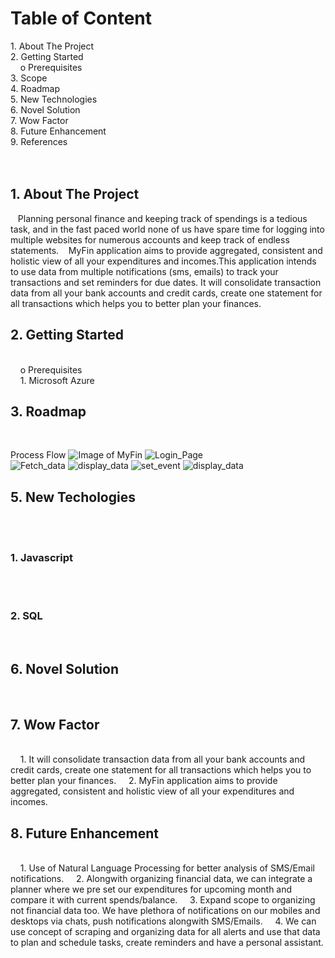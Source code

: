 <h1>Table of Content</h1>
1.	About The Project <br>
2.	Getting Started <br>
   &nbsp&nbsp&nbsp o	Prerequisites <br>
3.	Scope <br> 
4.	Roadmap <br>
5.	New Technologies <br>
6.	Novel Solution <br>
7.	Wow Factor <br>
8.	Future Enhancement <br>
9.	References
<br>
<br>
<br>


<h2> 1. About The Project </h2>
 &nbsp&nbsp&nbspPlanning personal finance and keeping track of spendings is a tedious task, and in the fast paced world none of us have spare time for logging into multiple websites for numerous accounts and keep track of endless statements.
 &nbsp&nbsp&nbspMyFin application aims to provide aggregated, consistent and holistic view of all your expenditures and incomes.This application intends to use data from multiple notifications (sms, emails) to track your transactions and set reminders for due dates. It will consolidate transaction data from all your bank accounts and credit cards, create one statement for all transactions which helps you to better plan your finances.
 
<h2> 2. Getting Started </h2> <br>
&nbsp&nbsp&nbsp o Prerequisites <br>
&nbsp&nbsp&nbsp 1. Microsoft Azure

<h2> 3. Roadmap </h2> <br>
    
Process Flow
![Image of MyFin](https://github.com/Nikita2894/MyFin/blob/main/Pict1.PNG "Process Flow")
![Login_Page](https://github.com/Nikita2894/MyFin/blob/main/pict2.PNG "Login Page")  
![Fetch_data](https://github.com/Nikita2894/MyFin/blob/main/pict3.PNG "Fetching person's account data from SMS / Email") 
![display_data](https://github.com/Nikita2894/MyFin/blob/main/pict4.PNG "Displaying consolidated account data ")
![set_event](https://github.com/Nikita2894/MyFin/blob/main/pict5.PNG "Setting Calendar Event/Reminder/Alert")
![display_data](https://github.com/Nikita2894/MyFin/blob/main/pict6.png "Display Data")

 <h2> 5. New Techologies </h2> <br>
 &nbsp&nbsp&nbsp<h3> 1. Javascript </h3><br>
 &nbsp&nbsp&nbsp<h3> 2. SQL </h3><br>
 
 <h2> 6. Novel Solution </h2> <br>
 
 <h2> 7. Wow Factor </h2> <br>
 &nbsp&nbsp&nbsp  1. It will consolidate transaction data from all your bank accounts and credit cards, create one statement for all transactions which helps you to better    plan your finances.
 &nbsp&nbsp&nbsp  2. MyFin application aims to provide aggregated, consistent and holistic view of all your expenditures and incomes.


 <h2> 8. Future Enhancement </h2> <br>
 &nbsp&nbsp&nbsp 1. Use of Natural Language Processing for better analysis of SMS/Email notifications.
 &nbsp&nbsp&nbsp 2. Alongwith organizing financial data, we can integrate a planner where we pre set our expenditures for upcoming month and compare it with current spends/balance.
 &nbsp&nbsp&nbsp 3. Expand scope to organizing not financial data too. We have plethora of notifications on our mobiles and desktops via chats, push notifications alongwith SMS/Emails. 
 &nbsp&nbsp&nbsp 4. We can use concept of scraping and organizing data for all alerts and use that data to plan and schedule tasks, create reminders and have a personal assistant.
